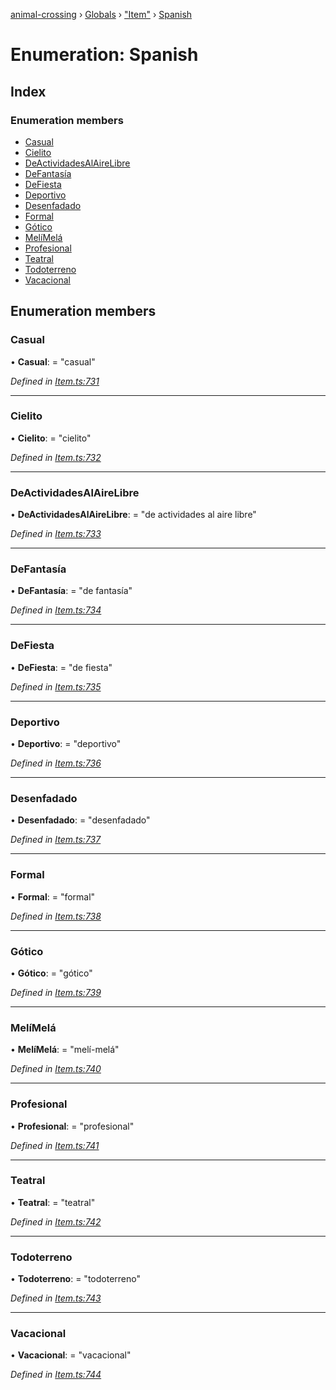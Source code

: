 [animal-crossing](../README.md) › [Globals](../globals.md) › ["Item"](../modules/_item_.md) › [Spanish](_item_.spanish.md)

# Enumeration: Spanish

## Index

### Enumeration members

* [Casual](_item_.spanish.md#casual)
* [Cielito](_item_.spanish.md#cielito)
* [DeActividadesAlAireLibre](_item_.spanish.md#deactividadesalairelibre)
* [DeFantasía](_item_.spanish.md#defantasía)
* [DeFiesta](_item_.spanish.md#defiesta)
* [Deportivo](_item_.spanish.md#deportivo)
* [Desenfadado](_item_.spanish.md#desenfadado)
* [Formal](_item_.spanish.md#formal)
* [Gótico](_item_.spanish.md#gótico)
* [MelíMelá](_item_.spanish.md#melímelá)
* [Profesional](_item_.spanish.md#profesional)
* [Teatral](_item_.spanish.md#teatral)
* [Todoterreno](_item_.spanish.md#todoterreno)
* [Vacacional](_item_.spanish.md#vacacional)

## Enumeration members

###  Casual

• **Casual**: = "casual"

*Defined in [Item.ts:731](https://github.com/Norviah/animal-crossing/blob/4ac4ba9/module/types/Item.ts#L731)*

___

###  Cielito

• **Cielito**: = "cielito"

*Defined in [Item.ts:732](https://github.com/Norviah/animal-crossing/blob/4ac4ba9/module/types/Item.ts#L732)*

___

###  DeActividadesAlAireLibre

• **DeActividadesAlAireLibre**: = "de actividades al aire libre"

*Defined in [Item.ts:733](https://github.com/Norviah/animal-crossing/blob/4ac4ba9/module/types/Item.ts#L733)*

___

###  DeFantasía

• **DeFantasía**: = "de fantasía"

*Defined in [Item.ts:734](https://github.com/Norviah/animal-crossing/blob/4ac4ba9/module/types/Item.ts#L734)*

___

###  DeFiesta

• **DeFiesta**: = "de fiesta"

*Defined in [Item.ts:735](https://github.com/Norviah/animal-crossing/blob/4ac4ba9/module/types/Item.ts#L735)*

___

###  Deportivo

• **Deportivo**: = "deportivo"

*Defined in [Item.ts:736](https://github.com/Norviah/animal-crossing/blob/4ac4ba9/module/types/Item.ts#L736)*

___

###  Desenfadado

• **Desenfadado**: = "desenfadado"

*Defined in [Item.ts:737](https://github.com/Norviah/animal-crossing/blob/4ac4ba9/module/types/Item.ts#L737)*

___

###  Formal

• **Formal**: = "formal"

*Defined in [Item.ts:738](https://github.com/Norviah/animal-crossing/blob/4ac4ba9/module/types/Item.ts#L738)*

___

###  Gótico

• **Gótico**: = "gótico"

*Defined in [Item.ts:739](https://github.com/Norviah/animal-crossing/blob/4ac4ba9/module/types/Item.ts#L739)*

___

###  MelíMelá

• **MelíMelá**: = "melí-melá"

*Defined in [Item.ts:740](https://github.com/Norviah/animal-crossing/blob/4ac4ba9/module/types/Item.ts#L740)*

___

###  Profesional

• **Profesional**: = "profesional"

*Defined in [Item.ts:741](https://github.com/Norviah/animal-crossing/blob/4ac4ba9/module/types/Item.ts#L741)*

___

###  Teatral

• **Teatral**: = "teatral"

*Defined in [Item.ts:742](https://github.com/Norviah/animal-crossing/blob/4ac4ba9/module/types/Item.ts#L742)*

___

###  Todoterreno

• **Todoterreno**: = "todoterreno"

*Defined in [Item.ts:743](https://github.com/Norviah/animal-crossing/blob/4ac4ba9/module/types/Item.ts#L743)*

___

###  Vacacional

• **Vacacional**: = "vacacional"

*Defined in [Item.ts:744](https://github.com/Norviah/animal-crossing/blob/4ac4ba9/module/types/Item.ts#L744)*
